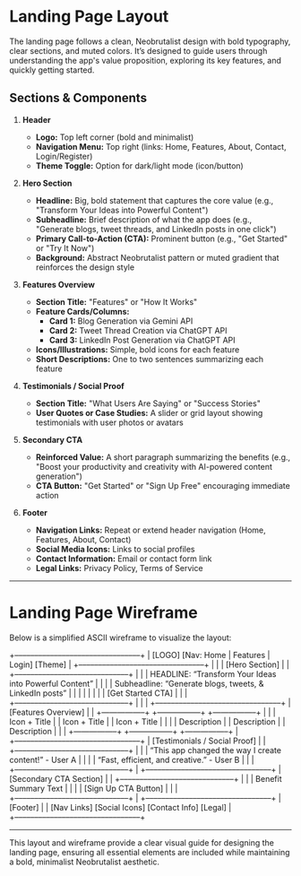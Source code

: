 # Landing Page Layout

The landing page follows a clean, Neobrutalist design with bold typography, clear sections, and muted colors. It’s designed to guide users through understanding the app's value proposition, exploring its key features, and quickly getting started.

## Sections & Components

1. **Header**
   - **Logo:** Top left corner (bold and minimalist)
   - **Navigation Menu:** Top right (links: Home, Features, About, Contact, Login/Register)
   - **Theme Toggle:** Option for dark/light mode (icon/button)

2. **Hero Section**
   - **Headline:** Big, bold statement that captures the core value (e.g., "Transform Your Ideas into Powerful Content")
   - **Subheadline:** Brief description of what the app does (e.g., "Generate blogs, tweet threads, and LinkedIn posts in one click")
   - **Primary Call-to-Action (CTA):** Prominent button (e.g., "Get Started" or "Try It Now")
   - **Background:** Abstract Neobrutalist pattern or muted gradient that reinforces the design style

3. **Features Overview**
   - **Section Title:** "Features" or "How It Works"
   - **Feature Cards/Columns:**
     - **Card 1:** Blog Generation via Gemini API
     - **Card 2:** Tweet Thread Creation via ChatGPT API
     - **Card 3:** LinkedIn Post Generation via ChatGPT API
   - **Icons/Illustrations:** Simple, bold icons for each feature
   - **Short Descriptions:** One to two sentences summarizing each feature

4. **Testimonials / Social Proof**
   - **Section Title:** "What Users Are Saying" or "Success Stories"
   - **User Quotes or Case Studies:** A slider or grid layout showing testimonials with user photos or avatars

5. **Secondary CTA**
   - **Reinforced Value:** A short paragraph summarizing the benefits (e.g., "Boost your productivity and creativity with AI-powered content generation")
   - **CTA Button:** "Get Started" or "Sign Up Free" encouraging immediate action

6. **Footer**
   - **Navigation Links:** Repeat or extend header navigation (Home, Features, About, Contact)
   - **Social Media Icons:** Links to social profiles
   - **Contact Information:** Email or contact form link
   - **Legal Links:** Privacy Policy, Terms of Service

---

# Landing Page Wireframe

Below is a simplified ASCII wireframe to visualize the layout:

+––––––––––––––––––––––––––––––––+
|                        [LOGO]         [Nav: Home | Features | Login] [Theme]   |
+––––––––––––––––––––––––––––––––+
|                                                                |
|                    [Hero Section]                              |
|  +–––––––––––––––––––––––––––––+  |
|  |  HEADLINE: “Transform Your Ideas into Powerful Content”  |  |
|  |  Subheadline: “Generate blogs, tweets, & LinkedIn posts” |  |
|  |                                                          |  |
|  |                     [Get Started CTA]                    |  |
|  +–––––––––––––––––––––––––––––+  |
|                                                                |
+––––––––––––––––––––––––––––––––+
|                    [Features Overview]                         |
|  +—————–+  +—————–+  +—————–+ |
|  | Icon + Title    |  | Icon + Title    |  | Icon + Title    | |
|  | Description     |  | Description     |  | Description     | |
|  +—————–+  +—————–+  +—————–+ |
+––––––––––––––––––––––––––––––––+
|                  [Testimonials / Social Proof]               |
|  +–––––––––––––––––––––––––––––+  |
|  |  “This app changed the way I create content!” - User A    |  |
|  |  “Fast, efficient, and creative.” - User B                |  |
|  +–––––––––––––––––––––––––––––+  |
+––––––––––––––––––––––––––––––––+
|                    [Secondary CTA Section]                   |
|  +–––––––––––––––––––––––––––––+  |
|  |  Benefit Summary Text                                    |  |
|  |                  [Sign Up CTA Button]                    |  |
|  +–––––––––––––––––––––––––––––+  |
+––––––––––––––––––––––––––––––––+
|                             [Footer]                         |
|  [Nav Links]    [Social Icons]    [Contact Info]  [Legal]     |
+––––––––––––––––––––––––––––––––+

---

This layout and wireframe provide a clear visual guide for designing the landing page, ensuring all essential elements are included while maintaining a bold, minimalist Neobrutalist aesthetic.